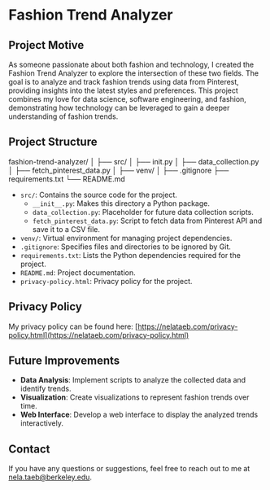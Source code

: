 # Fashion Trend Analyzer

## Project Motive

As someone passionate about both fashion and technology, I created the Fashion Trend Analyzer to explore the intersection of these two fields. The goal is to analyze and track fashion trends using data from Pinterest, providing insights into the latest styles and preferences. This project combines my love for data science, software engineering, and fashion, demonstrating how technology can be leveraged to gain a deeper understanding of fashion trends.

## Project Structure

fashion-trend-analyzer/
│
├── src/
│ ├── init.py
│ ├── data_collection.py
│ ├── fetch_pinterest_data.py
│
├── venv/
│
├── .gitignore
├── requirements.txt
└── README.md

- `src/`: Contains the source code for the project.
  - `__init__.py`: Makes this directory a Python package.
  - `data_collection.py`: Placeholder for future data collection scripts.
  - `fetch_pinterest_data.py`: Script to fetch data from Pinterest API and save it to a CSV file.
- `venv/`: Virtual environment for managing project dependencies.
- `.gitignore`: Specifies files and directories to be ignored by Git.
- `requirements.txt`: Lists the Python dependencies required for the project.
- `README.md`: Project documentation.
- `privacy-policy.html`: Privacy policy for the project.

## Privacy Policy

My privacy policy can be found here: [https://nelataeb.com/privacy-policy.html](https://nelataeb.com/privacy-policy.html)

## Future Improvements

- **Data Analysis**: Implement scripts to analyze the collected data and identify trends.
- **Visualization**: Create visualizations to represent fashion trends over time.
- **Web Interface**: Develop a web interface to display the analyzed trends interactively.

## Contact 

If you have any questions or suggestions, feel free to reach out to me at nela.taeb@berkeley.edu.